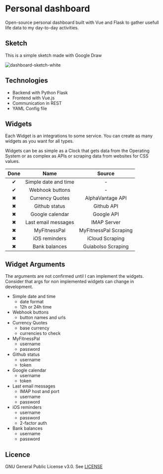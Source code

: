 # Personal dashboard

Open-source personal dashboard built with Vue and Flask to gather usefull life data to my day-to-day activities.


## Sketch

This is a simple sketch made with Google Draw

![dashboard-sketch-white](https://user-images.githubusercontent.com/4885447/82977941-b2750100-9fb9-11ea-8ef3-8269fabbe6f9.png)

## Technologies

- Backend with Python Flask
- Frontend with Vue.js
- Communication in REST
- YAML Config file


## Widgets

Each Widget is an integrations to some service. You can create as many widgets as you want for all types.



Widgets can be as simple as a Clock that gets data from the Operating System or as complex as APIs or scraping data from websites for CSS values.

|    Done   |         Name         |         Source        |
|:---------:|:--------------------:|:---------------------:|
|  &#10004; | Simple date and time |           -           |
|  &#10004; |    Webhook buttons   |           -           |
|  &#10006; |    Currency Quotes   |    AlphaVantage API   |
|  &#10006; |     Github status    |       Github API      |
|  &#10006; |    Google calendar   |       Google API      |
|  &#10006; |  Last email messages |      IMAP Server      |
|  &#10006; |     MyFitnessPal     | MyFitnessPal Scraping |
|  &#10006; |     iOS reminders    |    iCloud Scraping    |
|  &#10006; |     Bank balances    |   Guiabolso Scraping  |


## Widget Arguments

The arguments are not confirmed until I can implement the widgets. Consider that args for non implemented widgets can change in development.

- Simple date and time
    - date format
    - 12h or 24h time
- Webhook buttons
    - button names and urls
- Currency Quotes
    - base currency
    - currencies to check
- MyFitnessPal
    - username
    - password
- Github status
    - username
    - token
- Google calendar
    - username
    - token
- Last email messages
    - IMAP host and port
    - username
    - password
- iOS reminders
    - username
    - password
    - 2-factor auth
- Bank balances
    - username
    - password


## Licence

GNU General Public License v3.0. See [LICENSE](https://github.com/matheusvanzan/personal-dashboard/blob/master/LICENSE)
